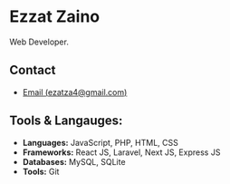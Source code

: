 # Ezzat Zaino
Web Developer.

## Contact

 - [Email (ezatza4@gmail.com)](mailto:ezatza4@gmail.com)

## Tools & Langauges:

- **Languages:** JavaScript, PHP, HTML, CSS
- **Frameworks:** React JS, Laravel, Next JS, Express JS
- **Databases:** MySQL, SQLite
- **Tools:** Git
